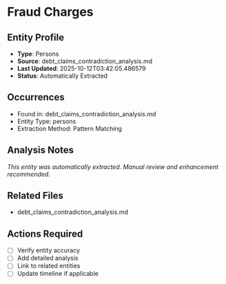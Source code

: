 # Fraud Charges

## Entity Profile
- **Type**: Persons
- **Source**: debt_claims_contradiction_analysis.md
- **Last Updated**: 2025-10-12T03:42:05.486579
- **Status**: Automatically Extracted

## Occurrences
- Found in: debt_claims_contradiction_analysis.md
- Entity Type: persons
- Extraction Method: Pattern Matching

## Analysis Notes
*This entity was automatically extracted. Manual review and enhancement recommended.*

## Related Files
- debt_claims_contradiction_analysis.md

## Actions Required
- [ ] Verify entity accuracy
- [ ] Add detailed analysis
- [ ] Link to related entities
- [ ] Update timeline if applicable
